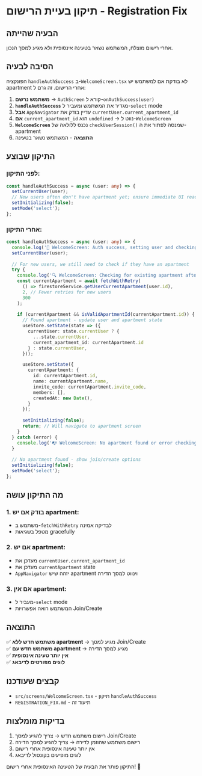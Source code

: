 # תיקון בעיית הרישום - Registration Fix

## הבעיה שהייתה
אחרי רישום מוצלח, המשתמש נשאר בטעינה אינסופית ולא מגיע למסך הנכון.

## הסיבה לבעיה
הפונקציה `handleAuthSuccess` ב-`WelcomeScreen.tsx` לא בודקת אם למשתמש יש apartment אחרי הרישום. זה גרם ל:

1. **משתמש נרשם** → `AuthScreen` קורא ל-`onAuthSuccess(user)`
2. **`handleAuthSuccess`** מגדיר את המשתמש ומעביר ל-`select` mode
3. **אבל** `AppNavigator` עדיין בודק את `currentUser.current_apartment_id` 
4. **אם** `current_apartment_id` הוא `undefined` → נווט ל-`WelcomeScreen`
5. **`WelcomeScreen`** נכנס ללולאה של `checkUserSession()` שמנסה לפתור את ה-apartment
6. **התוצאה** - המשתמש נשאר בטעינה

## התיקון שבוצע

### לפני התיקון:
```typescript
const handleAuthSuccess = async (user: any) => {
  setCurrentUser(user);
  // New users often don't have apartment yet; ensure immediate UI readiness
  setInitializing(false);
  setMode('select');
};
```

### אחרי התיקון:
```typescript
const handleAuthSuccess = async (user: any) => {
  console.log('🎉 WelcomeScreen: Auth success, setting user and checking apartment...');
  setCurrentUser(user);
  
  // For new users, we still need to check if they have an apartment
  try {
    console.log('🔍 WelcomeScreen: Checking for existing apartment after auth success...');
    const currentApartment = await fetchWithRetry(
      () => firestoreService.getUserCurrentApartment(user.id),
      2, // Fewer retries for new users
      300
    );
    
    if (currentApartment && isValidApartmentId(currentApartment.id)) {
      // Found apartment - update user and apartment state
      useStore.setState(state => ({
        currentUser: state.currentUser ? { 
          ...state.currentUser, 
          current_apartment_id: currentApartment.id 
        } : state.currentUser,
      }));

      useStore.setState({
        currentApartment: {
          id: currentApartment.id,
          name: currentApartment.name,
          invite_code: currentApartment.invite_code,
          members: [],
          createdAt: new Date(),
        }
      });
      
      setInitializing(false);
      return; // Will navigate to apartment screen
    }
  } catch (error) {
    console.log('📭 WelcomeScreen: No apartment found or error checking apartment:', error);
  }
  
  // No apartment found - show join/create options
  setInitializing(false);
  setMode('select');
};
```

## מה התיקון עושה

### 1. **בודק אם יש apartment**:
- משתמש ב-`fetchWithRetry` לבדיקה אמינה
- מטפל בשגיאות gracefully

### 2. **אם יש apartment**:
- מעדכן את `currentUser.current_apartment_id`
- מעדכן את `currentApartment` state
- `AppNavigator` יזהה שיש apartment וינווט למסך הדירה

### 3. **אם אין apartment**:
- מעביר ל-`select` mode
- המשתמש רואה אפשרויות Join/Create

## התוצאה

✅ **משתמש חדש ללא apartment** → מגיע למסך Join/Create  
✅ **משתמש חדש עם apartment** → מגיע למסך הדירה  
✅ **אין יותר טעינה אינסופית**  
✅ **לוגים מפורטים לדיבאג**  

## קבצים שעודכנו
- `src/screens/WelcomeScreen.tsx` - תיקון `handleAuthSuccess`
- `REGISTRATION_FIX.md` - תיעוד זה

## בדיקות מומלצות
1. רישום משתמש חדש → צריך להגיע למסך Join/Create
2. רישום משתמש שהוזמן לדירה → צריך להגיע למסך הדירה
3. אין יותר טעינה אינסופית אחרי רישום
4. לוגים מופיעים בקונסול לדיבאג

התיקון פותר את הבעיה של הטעינה האינסופית אחרי רישום! 🎯
